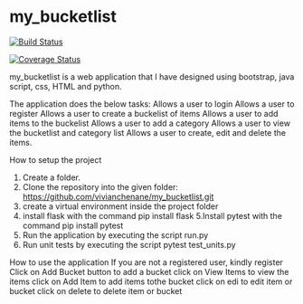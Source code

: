 # my_bucketlist
[![Build Status](https://travis-ci.org/vivianchenane/my_bucketlist.svg?branch=master)](https://travis-ci.org/vivianchenane/my_bucketlist)


[![Coverage Status](https://coveralls.io/repos/github/vivianchenane/my_bucketlist/badge.svg?branch=master)](https://coveralls.io/github/vivianchenane/my_bucketlist?branch=master)


my_bucketlist is a web application that I have designed using bootstrap, java script, css, HTML and python.

The application does the below tasks:
Allows a user to login
Allows a user to register
Allows a user to create a buckelist of items
Allows a user to add items to the buckelist
Allows a user to add a category
Allows a user to view the bucketlist and category list
Allows a user to create, edit and delete the items.

How to setup the project

1. Create a folder.
2. Clone the repository into the given folder: https://github.com/vivianchenane/my_bucketlist.git
3. create a virtual environment inside the project folder
4. install flask with the command pip install flask
5.Install  pytest with the command pip install pytest
6. Run the application by executing the script run.py
7. Run unit tests by executing the script pytest test_units.py

How to use the application
 If you are not a registered user, kindly register
 Click on Add Bucket button to add a bucket
 click on View Items to view the items
 click on Add Item to add items tothe bucket
 click on edi to edit item or bucket
 click on delete to delete item or bucket
